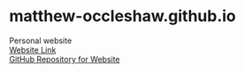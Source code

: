 # matthew-occleshaw.github.io
Personal website  
[Website Link](https://matthew-occleshaw.github.io/)  
[GitHub Repository for Website](https://www.github.com/matthew-occleshaw/matthew-occleshaw.github.io)